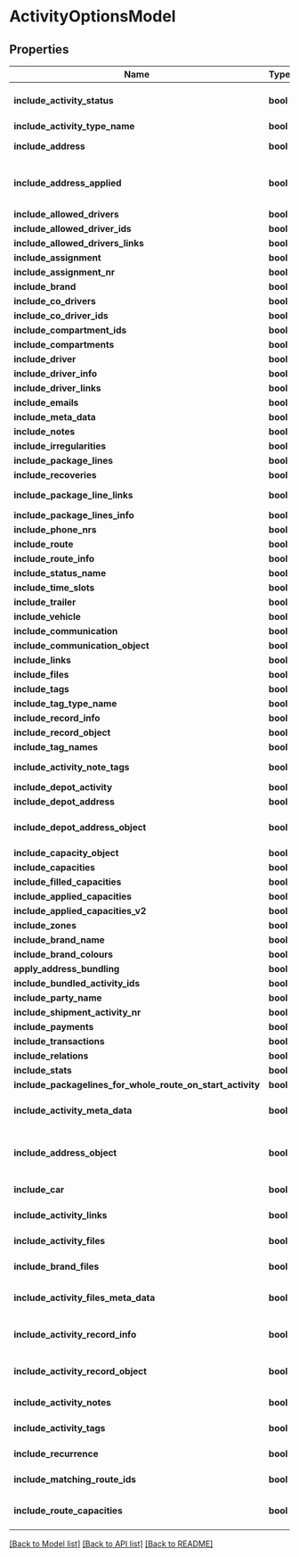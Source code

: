 # ActivityOptionsModel

## Properties
Name | Type | Description | Notes
------------ | ------------- | ------------- | -------------
**include_activity_status** | **bool** | Deprecated! Use include_status_name instead | [optional] 
**include_activity_type_name** | **bool** |  | [optional] 
**include_address** | **bool** | Include the address from the address book | [optional] 
**include_address_applied** | **bool** | Include the address applied to the activity (not the original address from the address book) | [optional] 
**include_allowed_drivers** | **bool** |  | [optional] 
**include_allowed_driver_ids** | **bool** |  | [optional] 
**include_allowed_drivers_links** | **bool** |  | [optional] 
**include_assignment** | **bool** |  | [optional] 
**include_assignment_nr** | **bool** |  | [optional] 
**include_brand** | **bool** |  | [optional] 
**include_co_drivers** | **bool** |  | [optional] 
**include_co_driver_ids** | **bool** |  | [optional] 
**include_compartment_ids** | **bool** |  | [optional] 
**include_compartments** | **bool** |  | [optional] 
**include_driver** | **bool** |  | [optional] 
**include_driver_info** | **bool** |  | [optional] 
**include_driver_links** | **bool** |  | [optional] 
**include_emails** | **bool** |  | [optional] 
**include_meta_data** | **bool** |  | [optional] 
**include_notes** | **bool** |  | [optional] 
**include_irregularities** | **bool** |  | [optional] 
**include_package_lines** | **bool** |  | [optional] 
**include_recoveries** | **bool** |  | [optional] 
**include_package_line_links** | **bool** | Deprecated! Use include_links instead | [optional] 
**include_package_lines_info** | **bool** |  | [optional] 
**include_phone_nrs** | **bool** |  | [optional] 
**include_route** | **bool** |  | [optional] 
**include_route_info** | **bool** |  | [optional] 
**include_status_name** | **bool** |  | [optional] 
**include_time_slots** | **bool** |  | [optional] 
**include_trailer** | **bool** |  | [optional] 
**include_vehicle** | **bool** |  | [optional] 
**include_communication** | **bool** |  | [optional] 
**include_communication_object** | **bool** |  | [optional] 
**include_links** | **bool** |  | [optional] 
**include_files** | **bool** |  | [optional] 
**include_tags** | **bool** |  | [optional] 
**include_tag_type_name** | **bool** |  | [optional] 
**include_record_info** | **bool** |  | [optional] 
**include_record_object** | **bool** |  | [optional] 
**include_tag_names** | **bool** |  | [optional] 
**include_activity_note_tags** | **bool** | Deprecated! Use include_notes instead | [optional] 
**include_depot_activity** | **bool** |  | [optional] 
**include_depot_address** | **bool** |  | [optional] 
**include_depot_address_object** | **bool** | Deprecated! Use include_depot_address instead | [optional] 
**include_capacity_object** | **bool** |  | [optional] 
**include_capacities** | **bool** |  | [optional] 
**include_filled_capacities** | **bool** |  | [optional] 
**include_applied_capacities** | **bool** |  | [optional] 
**include_applied_capacities_v2** | **bool** |  | [optional] 
**include_zones** | **bool** |  | [optional] 
**include_brand_name** | **bool** |  | [optional] 
**include_brand_colours** | **bool** |  | [optional] 
**apply_address_bundling** | **bool** |  | [optional] 
**include_bundled_activity_ids** | **bool** |  | [optional] 
**include_party_name** | **bool** |  | [optional] 
**include_shipment_activity_nr** | **bool** |  | [optional] 
**include_payments** | **bool** |  | [optional] 
**include_transactions** | **bool** |  | [optional] 
**include_relations** | **bool** |  | [optional] 
**include_stats** | **bool** |  | [optional] 
**include_packagelines_for_whole_route_on_start_activity** | **bool** |  | [optional] 
**include_activity_meta_data** | **bool** | Deprecated! Use include_meta_data instead | [optional] 
**include_address_object** | **bool** | Deprecated! Use include_address or include_address_applied instead | [optional] 
**include_car** | **bool** | Deprecated! Use include_vehicle instead | [optional] 
**include_activity_links** | **bool** | Deprecated! Use include_links instead | [optional] 
**include_activity_files** | **bool** | Deprecated! Use include_files instead | [optional] 
**include_brand_files** | **bool** | Deprecated! Use include_files instead | [optional] 
**include_activity_files_meta_data** | **bool** | Deprecated! Use include_meta_data instead | [optional] 
**include_activity_record_info** | **bool** | Deprecated! Use include_record_info instead | [optional] 
**include_activity_record_object** | **bool** | Deprecated! Use include_record_object instead | [optional] 
**include_activity_notes** | **bool** | Deprecated! Use include_notes instead | [optional] 
**include_activity_tags** | **bool** | Deprecated! Use include_tags instead | [optional] 
**include_recurrence** | **bool** | Include recurrence object | [optional] 
**include_matching_route_ids** | **bool** | Include matching route ids | [optional] 
**include_route_capacities** | **bool** | Include route capacity values before and after actvity | [optional] 

[[Back to Model list]](../README.md#documentation-for-models) [[Back to API list]](../README.md#documentation-for-api-endpoints) [[Back to README]](../README.md)


